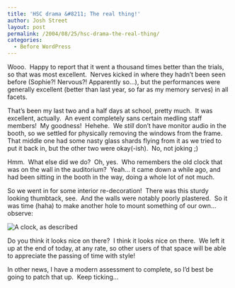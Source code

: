 ```yaml
---
title: 'HSC drama &#8211; The real thing!'
author: Josh Street
layout: post
permalink: /2004/08/25/hsc-drama-the-real-thing/
categories:
  - Before WordPress
---
```

Wooo.&nbsp; Happy to report that it went a thousand times better than the trials, so that was most excellent.&nbsp; Nerves kicked in where they hadn&#8217;t been seen before (Sophie?! Nervous?! Apparently so&#8230;), but the performances were generally excellent (better than last year, so far as my memory serves) in all facets.

That&#8217;s been my last two and a half days at school, pretty much.&nbsp; It was excellent, actually.&nbsp; An event completely sans certain medling staff members!&nbsp; My goodness!&nbsp; Hehehe.&nbsp; We *still* don&#8217;t have monitor audio in the booth, so we settled for physically removing the windows from the frame.&nbsp; That middle one had some nasty glass shards flying from it as we tried to put it back in, but the other two were okay(-ish).&nbsp; No, not joking ;)

Hmm.&nbsp; What else did we do?&nbsp; Oh, yes.&nbsp; Who remembers the old clock that was on the wall in the auditorium?&nbsp; Yeah&#8230; it came down a while ago, and had been sitting in the booth in the way, doing a whole lot of not much.

So we went in for some interior re-decoration!&nbsp; There was this sturdy looking thumbtack, see.&nbsp; And the walls were notably poorly plastered.&nbsp; So it was time (haha) to make another hole to mount something of our own&#8230; observe:

![A clock, as described][1]

Do you think it looks nice on there?&nbsp; I think it looks nice on there.&nbsp; We left it up at the end of today, at any rate, so other users of that space will be able to appreciate the passing of time with style!

In other news, I have a modern assessment to complete, so I&#8217;d best be going to patch that up.&nbsp; Keep ticking&#8230;

 [1]: /blog/wp-content/beforewordpress/booth_clock.jpg